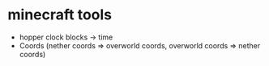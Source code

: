 # minecraft tools

- hopper clock blocks -> time
- Coords (nether coords => overworld coords, overworld coords => nether coords)
